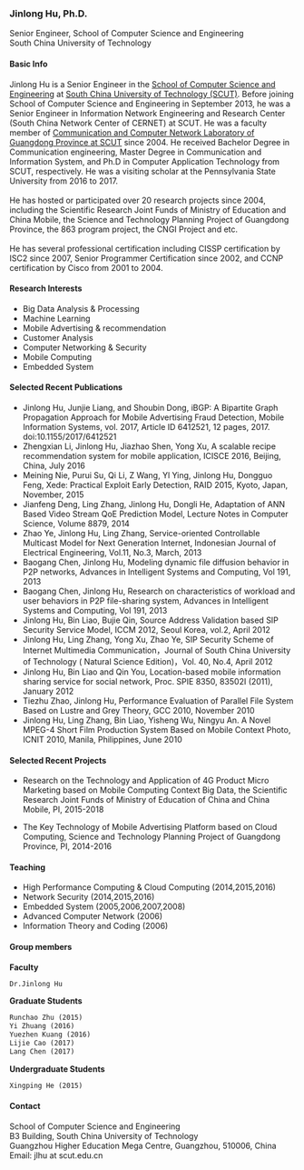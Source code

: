 
### Jinlong Hu, Ph.D.
Senior Engineer, School of Computer Science and Engineering <br>
South China University of Technology

 
#### Basic Info
Jinlong Hu is a Senior Engineer in the <a href="http://cs.scut.edu.cn/"> School of Computer Science and Engineering</a> at <a href="http://www.scut.edu.cn/">South China University of Technology (SCUT)</a>. Before joining School of Computer Science and Engineering in September 2013, he was a Senior Engineer in Information Network Engineering and Research Center (South China Network Center of CERNET) at SCUT. He was a faculty member of <a href="http://ccnl.scut.edu.cn/"> Communication and Computer Network Laboratory of Guangdong Province at SCUT</a> since 2004. He received Bachelor Degree in Communication engineering, Master Degree in Communication and Information System, and Ph.D in Computer Application Technology from SCUT, respectively. He was a visiting scholar at the Pennsylvania State University from 2016 to 2017.
<br>
<br>
He has hosted or participated over 20 research projects since 2004, including the Scientific Research Joint Funds of Ministry of Education and China Mobile, the Science and Technology Planning Project of Guangdong Province, the 863 program project, the CNGI Project and etc. 
<br>
<br>
He has several professional certification including CISSP certification by ISC2 since 2007, Senior Programmer Certification since 2002, and CCNP certification by Cisco from 2001 to 2004.
 
#### Research Interests

<ul>
<li>Big Data Analysis & Processing</li>
<li>Machine Learning</li>
<li>Mobile Advertising & recommendation</li> 
<li>Customer Analysis</li>
<li>Computer Networking & Security</li>
<li>Mobile Computing</li>
<li>Embedded System</li>
</ul>

#### Selected Recent Publications

<ul>
<li>Jinlong Hu, Junjie Liang, and Shoubin Dong, iBGP: A Bipartite Graph Propagation Approach for Mobile Advertising Fraud Detection, Mobile Information Systems, vol. 2017, Article ID 6412521, 12 pages, 2017. doi:10.1155/2017/6412521</li>
<li>Zhengxian Li, Jinlong Hu, Jiazhao Shen, Yong Xu, A scalable recipe recommendation system for mobile application, ICISCE 2016, Beijing, China, July 2016</li>
<li>Meining Nie, Purui Su, Qi Li, Z Wang, Yl Ying, Jinlong Hu, Dongguo Feng, Xede: Practical Exploit Early Detection, RAID 2015, Kyoto, Japan, November, 2015</li>
<li>Jianfeng Deng, Ling Zhang, Jinlong Hu, Dongli He, Adaptation of ANN Based Video Stream QoE Prediction Model, Lecture Notes in Computer Science, Volume 8879, 2014</li>
<li>Zhao Ye, Jinlong Hu, Ling Zhang, Service-oriented Controllable Multicast Model for Next Generation Internet, Indonesian Journal of Electrical Engineering, Vol.11, No.3, March, 2013</li>
<li>Baogang Chen, Jinlong Hu, Modeling dynamic file diffusion behavior in P2P networks, Advances in Intelligent Systems and Computing, Vol 191, 2013</li>
<li>Baogang Chen, Jinlong Hu, Research on characteristics of workload and user behaviors in P2P file-sharing system, Advances in Intelligent Systems and Computing, Vol 191, 2013</li>
<li>Jinlong Hu, Bin Liao, Bujie Qin, Source Address Validation based SIP Security Service Model, ICCM 2012, Seoul Korea, vol.2, April 2012</li>
<li>Jinlong Hu, Ling Zhang, Yong Xu, Zhao Ye, SIP Security Scheme of Internet Multimedia Communication，Journal of South China University of Technology ( Natural Science Edition)，Vol. 40, No.4, April 2012</li>
<li>Jinlong Hu, Bin Liao and Qin You, Location-based mobile information sharing service for social network, Proc. SPIE 8350, 83502I (2011), January 2012 </li>
<li>Tiezhu Zhao, Jinlong Hu, Performance Evaluation of Parallel File System Based on Lustre and Grey Theory, GCC 2010, November 2010 </li>
<li>Jinlong Hu, Ling Zhang, Bin Liao, Yisheng Wu, Ningyu An. A Novel MPEG-4 Short Film Production System Based on Mobile Context Photo, ICNIT 2010, Manila, Philippines, June 2010 </li>
</ul>

#### Selected Recent Projects

<ul>
<li>Research on the Technology and Application of 4G Product Micro Marketing based on Mobile Computing Context Big Data, the Scientific Research Joint Funds of Ministry of Education of China and China Mobile, PI, 2015-2018
</li></ul>


<ul>
<li>The Key Technology of Mobile Advertising Platform based on Cloud Computing, Science and Technology Planning Project of Guangdong Province, PI, 2014-2016
</li></ul>



#### Teaching

<ul><li>High Performance Computing & Cloud Computing (2014,2015,2016)</li>  
<li>Network Security (2014,2015,2016)</li>
<li>Embedded System (2005,2006,2007,2008)</li>
<li>Advanced Computer Network (2006)</li>
<li>Information Theory and Coding (2006)
</li></ul>

#### Group members
**Faculty**

```markdown
Dr.Jinlong Hu
```

**Graduate Students**  
  
```markdown
Runchao Zhu (2015) 
Yi Zhuang (2016) 
Yuezhen Kuang (2016) 
Lijie Cao (2017) 
Lang Chen (2017)
```

**Undergraduate Students**  
  
  ```markdown
  Xingping He (2015)
  ```

#### Contact
School of Computer Science and Engineering<br>
B3 Building, South China University of Technology<br>
Guangzhou Higher Education Mega Centre, Guangzhou, 510006, China <br>
Email: jlhu at scut.edu.cn 




